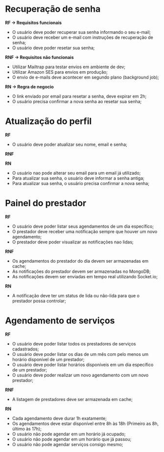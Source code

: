 # Recuperação de senha

**RF -> Requisitos funcionais**

- O usuário deve poder recuperar sua senha informando o seu e-mail;
- O usuário deve receber um e-mail com instruções de recuperação de senha;
- O usuário deve poder resetar sua senha;

**RNF -> Requisitos não funcionais**

- Utilizar Mailtrap para testar envios em ambiente de dev;
- Utilizar Amazon SES para envios em produção;
- O envio de e-mails deve acontecer em segundo plano (background job);

**RN -> Regra de negocio**


- O link enviado por email para resetar a senha, deve expirar em 2h;
- O usuário precisa confirmar a nova senha ao resetar sua senha;

# Atualização do perfil

**RF**

- O usuário deve poder atualizar seu nome, email e senha;

**RNF**


**RN**

- O usuário nao pode alterar seu email para um email já utilizado;
- Para atualizar sua senha, o usuário deve informar a senha antiga;
- Para atualizar sua senha, o usuário precisa confirmar a nova senha;

# Painel do prestador

**RF**

- O usuário deve poder listar seus agendamentos de um dia específico;
- O prestador deve receber uma notificação sempre que houver um novo agendamento;
- O prestador deve poder visualizar as notificações nao lidas;

**RNF**

- Os agendamentos do prestador do dia devem ser armazenadas em cache;
- As notificações do prestador devem ser armazenadas no MongoDB;
- As notificações devem ser enviadas em tempo real utilizando Socket.io;


**RN**

- A notificação deve ter um status de lida ou não-lida para que o prestador possa controlar;


# Agendamento de serviços

**RF**

- O usuário deve poder listar todos os prestadores de serviços cadastrados;
- O usuário deve poder listar os dias de um mês com pelo menos um horário disponível de um prestador;
- O usuário deve poder listar horários disponíveis em um dia específico de um prestador;
- O usuário deve poder realizar um novo agendamento com um novo prestador;

**RNF**

- A listagem de prestadores deve ser armazenada em cache;



**RN**

- Cada agendamento deve durar 1h exatamente;
- Os agendamentos deve estar disponível entre 8h às 18h (Primeiro as 8h, último às 17h);
- O usuário não pode agendar em um horário já ocupado;
- O usuário não pode agendar em um horário que já passou;
- O usuário não pode agendar serviços consigo mesmo;



